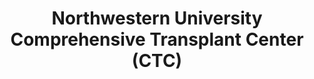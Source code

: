 ---
title: Northwestern University Comprehensive Transplant Center (CTC)
description: The Comprehensive Transplant Center (CTC) was founded in 2009 to facilitate research and education across all areas of transplantation and other care for end-stage organ disease. Our faculty have earned the reputation as national leaders in transplantation, research and multi-disciplinary clinical care through Feinberg's affiliated hospitals. Our fellows recieve diverse, extensive training experiences and our research infrastructure is built around four pillars that allow faculty to pursue innovative approaches and contribute to defining the future of transplantation. Thank you for your interest in our center.
logo: http://www.feinberg.northwestern.edu/communications/images/NM.jpg
url: http://www.feinberg.northwestern.edu/sites/transplant/
---